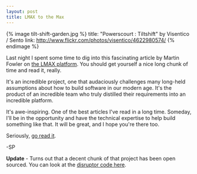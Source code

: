 ```yaml
---
layout: post
title: LMAX to the Max
---
```


{% image tilt-shift-garden.jpg %}
	title: "Powerscourt : Tiltshift" by Visentico / Sento
	link: http://www.flickr.com/photos/visentico/4622980574/
	{% endimage %}

Last night I spent some time to dig into this fascinating article by Martin Fowler on [the LMAX platform](http://martinfowler.com/articles/lmax.html). You should get yourself a nice long chunk of time and read it, really.

It's an incredible project, one that audaciously challenges many long-held assumptions about how to build software in our modern age. It's the product of an incredible team who truly distilled their requirements into an incredible platform.

It's awe-inspiring. One of the best articles I've read in a long time. Someday, I'll be in the opportunity and have the technical expertise to help build something like that. It will be great, and I hope you're there too.

Seriously, [go read it](http://martinfowler.com/articles/lmax.html).

-SP

**Update** - Turns out that a decent chunk of that project has been open sourced. You can look at the [disruptor code here](http://code.google.com/p/disruptor/).
